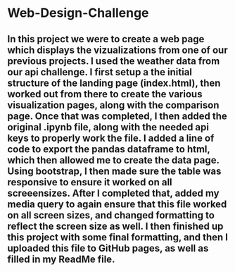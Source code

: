 # Web-Design-Challenge
## In this project we were to create a web page which displays the vizualizations from one of our previous projects. I used the weather data from our api challenge. I first setup a the initial structure of the landing page (index.html), then worked out from there to create the various visualization pages, along with the comparison page. Once that was completed, I then added the original .ipynb file, along with the needed api keys to properly work the file. I added a line of code to export the pandas dataframe to html, which then allowed me to create the data page. Using bootstrap, I then made sure the table was responsive to ensure it worked on all screeensizes. After I completed that, added my media query to again ensure that this file worked on all screen sizes, and changed formatting to reflect the screen size as well. I then finished up this project with some final formatting, and then I uploaded this file to GitHub pages, as well as filled in my ReadMe file.
